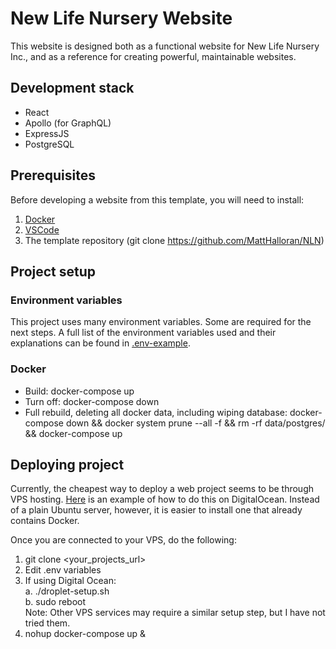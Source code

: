 
# New Life Nursery Website
This website is designed both as a functional website for New Life Nursery Inc., and as a reference for creating powerful, maintainable websites.

## Development stack
* React
* Apollo (for GraphQL)
* ExpressJS
* PostgreSQL

## Prerequisites
Before developing a website from this template, you will need to install:   
1. [Docker](https://www.docker.com/)
2. [VSCode](https://code.visualstudio.com/)
3. The template repository (git clone https://github.com/MattHalloran/NLN)

## Project setup
### Environment variables
This project uses many environment variables. Some are required for the next steps. A full list of the environment variables used and their explanations can be found in [.env-example](https://github.com/MattHalloran/NLN/blob/master/.env-example).
### Docker  
- Build: docker-compose up
- Turn off: docker-compose down
- Full rebuild, deleting all docker data, including wiping database: docker-compose down && docker system prune --all -f && rm -rf data/postgres/ && docker-compose up


## Deploying project
Currently, the cheapest way to deploy a web project seems to be through VPS hosting. [Here](https://www.digitalocean.com/community/tutorials/how-to-set-up-an-ubuntu-20-04-server-on-a-digitalocean-droplet) is an example of how to do this on DigitalOcean. Instead of a plain Ubuntu server, however, it is easier to install one that already contains Docker.

Once you are connected to your VPS, do the following:
1. git clone <your_projects_url>
2. Edit .env variables
3. If using Digital Ocean:  
    a. ./droplet-setup.sh  
    b. sudo reboot  
    Note: Other VPS services may require a similar setup step, but I have not tried them.
3. nohup docker-compose up &
